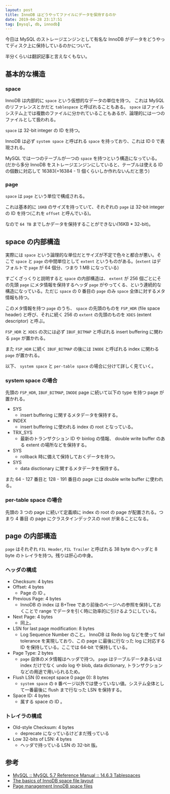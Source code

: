 ```yaml
---
layout: post
title: InnoDB はどうやってファイルにデータを保持するのか
date: 2019-04-28 23:17:51
tag: [mysql, db, innodb]
---
```


今日は MySQL のストレージエンジンとして有名な InnoDB がデータをどうやってディスク上に保持しているのかについて。

半分くらいは翻訳記事と言えなくもない。

## 基本的な構造

### space

InnoDB は内部的に `space` という仮想的なデータの単位を持つ。 これは MySQL のリファレンスとかだと `tablespace` と呼ばれることもある。 `space` はファイルシステム上では複数のファイルに分かれていることもあるが、論理的には一つのファイルとして扱われる。

`space` は 32-bit integer の ID を持つ。

InnoDB は必ず `system space` と呼ばれる `space` を持っており、これは ID 0 で表現される。

MySQL では一つのテーブルが一つの `space` を持つという構造になっている。(だから多分 InnoDB をストレージエンジンにしていると、テーブルは使える ID の個数に対応して 16383(=16384 - 1) 個くらいしか作れないんだと思う)

### page

`space` は `page` という単位で構成される。

これは基本的に `16KB` のサイズを持っていて、それぞれの `page` は 32-bit integer の ID を持つ(これを `offset` と呼んでいる)。

なので `64 TB` までしかデータを保持することができない(16KB * 32-bit)。

## space の内部構造

実際には `space` という論理的な単位だとサイズが不定で色々と都合が悪い。そこで `space` と `page` の中間単位として `extent` というものがある。(`extent` はデフォルトで `page` が 64 個分、つまり 1 MB になっている)

すごくざっくりと説明すると `space` の内部構造は、 `extent` が 256 個ごとにその先頭 `page` にメタ情報を保持するヘッダ `page` がやってくる、という連続的な構造になっている。ただじ `space` の 0 番目の `page` のみ `space` 全体に対するメタ情報も持つ。

このメタ情報を持つ `page` のうち、 `space` の先頭のものを `FSP_HDR` (file space header) と呼び、それに続く 256 の `extent` の先頭のものを `XDES` (extent descriptor) と呼ぶ。

`FSP_HDR` と `XDES` の次には必ず `IBUF_BITMAP` と呼ばれる insert buffering に関わる `page` が置かれる。

また `FSP_HDR` に続く `IBUF_BITMAP` の後には `INODE` と呼ばれる index に関わる `page` が置かれる。

以下、 `system space` と `per-table space` の場合に分けて詳しく見ていく。

### system space の場合

先頭の `FSP_HDR`, `IBUF_BITMAP`, `INODE` page に続いて以下の type を持つ page が置かれる。

- SYS
  - insert buffering に関するメタデータを保持する。
- INDEX
  - insert buffering に使われる index の root となっている。
- TRX_SYS
  - 最新のトランザクション ID や binlog の情報、 double write buffer のある extent の場所などを保持する。
- SYS
  - rollback 時に備えて保持しておくデータを持つ。
- SYS
  - data disctionary に関するメタデータを保持する。

また 64 - 127 番目と 128 - 191 番目の page には double write buffer に使われる。

### per-table space の場合

先頭の 3 つの page に続いて定義順に index の root の page が配置される。つまり 4 番目 の page にクラスタインデックスの root が来ることになる。

## page の内部構造

`page` はそれぞれ `FIL Header`, `FIL Trailer` と呼ばれる 38 byte のヘッダと 8 byte のトレイラを持つ。残りは肝心の中身。

### ヘッダの構成

- Checksum: 4 bytes
- Offset: 4 bytes
  - Page の ID 。
- Previous Page: 4 bytes
  - InnoDB の index は B+Tree であり前後のページへの参照を保持しておくことで range でデータを引く時に効率的に引けるようにしている。
- Next Page: 4 bytes
  - 同上。
- LSN for last page modification: 8 bytes
  - Log Sequence Number のこと。 InnoDB は Redo log などを使って fail tolerance を実現しており、この page に最後に行なった log に対応する ID を保持している。ここでは 64-bit で保持している。
- Page Type: 2 bytes
  - `page` 自体のメタ情報はヘッダで持つ。 `page` はテーブルデータあるいは index だけでなく undo log や blob, data dictionary, トランザクションなどの用途で用いられるため。
- Flush LSN (0 except space 0 page 0): 8 bytes
  - `system space` の `0` 番ページ以外では使っていない値。システム全体として一番最後に flush まで行なった LSN を保持する。
- Space ID: 4 bytes
  - 属する space の ID 。

### トレイラの構成

- Old-style Checksum: 4 bytes
  - deprecate になっているけどまだ残っている
- Low 32-bits of LSN: 4 bytes
  - ヘッダで持っている LSN の 32-bit 版。

## 参考

- [MySQL :: MySQL 5.7 Reference Manual :: 14.6.3 Tablespaces](https://dev.mysql.com/doc/refman/5.7/en/innodb-tablespace.html)
- [The basics of InnoDB space file layout](https://blog.jcole.us/2013/01/03/the-basics-of-innodb-space-file-layout/)
- [Page management InnoDB space files](https://blog.jcole.us/2013/01/04/page-management-in-innodb-space-files/)

